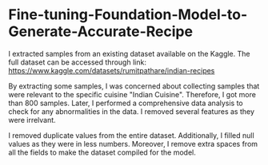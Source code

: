 # Fine-tuning-Foundation-Model-to-Generate-Accurate-Recipe

I extracted samples from an existing dataset available on the Kaggle. The full dataset can be accessed through link: https://www.kaggle.com/datasets/rumitpathare/indian-recipes

By extracting some samples, I was concerned about collecting samples that were relevant to the specific cuisine "Indian Cuisine". Therefore, I got more than 800 samples. Later, I performed a comprehensive data analysis to check for any abnormalities in the data. I removed several features as they were irrelvant. 

I removed duplicate values from the entire dataset. Additionally, I filled null values as they were in less numbers. Moreover, I remove extra spaces from all the fields to make the dataset compiled for the model. 
